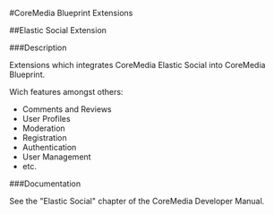 #CoreMedia Blueprint Extensions

##Elastic Social Extension

###Description

Extensions which integrates CoreMedia Elastic Social into CoreMedia Blueprint.

Wich features amongst others:

* Comments and Reviews
* User Profiles
* Moderation
* Registration
* Authentication
* User Management
* etc.

###Documentation

See the "Elastic Social" chapter of the CoreMedia Developer Manual.
